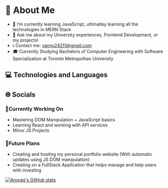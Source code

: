 
# 📖 About Me
* 🌱 I’m currently learning JavaScript, ultimaltey learning all the technologies in MERN Stack
* 💬 Ask me about my University experiences, Frontend Development, or my projects!
* 📞 Contact me: yanny24211@gmail.com
* 🎓 Currently Studying Bachelors of Computer Engineering with Software Specialization at Toronto Metropolitan University

## 💻 Technologies and Languages


## 🌐 Socials


### 🔧Currently Working On
* Mastering DOM Manipulation + JavaScript basics
* Learning React and working with API services
* Minor JS Projects

### 🚀Future Plans
* Creating and hosting my personal portfolio website (With automatic updates using JS DOM manipulation)
* Creating on a FullStack Application that helps manage and help users with investing

[![Anurag's GitHub stats](https://github-readme-stats.vercel.app/api?username=Yanny24211)](https://github.com/anuraghazra/github-readme-stats) 
